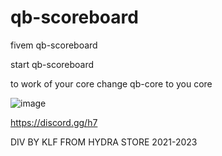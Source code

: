 # qb-scoreboard
fivem  qb-scoreboard


start qb-scoreboard

to work of your core  change  qb-core to you core 


![image](https://user-images.githubusercontent.com/123738034/236612826-4c665d56-3ff8-46a5-8ccc-8f0b214bde9a.png)



https://discord.gg/h7

DIV BY KLF FROM HYDRA STORE 2021-2023
